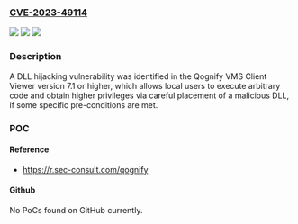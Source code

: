 ### [CVE-2023-49114](https://cve.mitre.org/cgi-bin/cvename.cgi?name=CVE-2023-49114)
![](https://img.shields.io/static/v1?label=Product&message=VMS%20Client%20Viewer&color=blue)
![](https://img.shields.io/static/v1?label=Version&message=%3D%20%3E%3D7.1%20&color=brighgreen)
![](https://img.shields.io/static/v1?label=Vulnerability&message=CWE-427%20Uncontrolled%20Search%20Path%20Element&color=brighgreen)

### Description

A DLL hijacking vulnerability was identified in the Qognify VMS Client Viewer version 7.1 or higher, which allows local users to execute arbitrary code and obtain higher privileges via careful placement of a malicious DLL, if some specific pre-conditions are met.

### POC

#### Reference
- https://r.sec-consult.com/qognify

#### Github
No PoCs found on GitHub currently.

